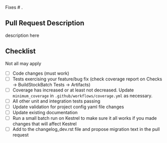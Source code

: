 Fixes # .

## Pull Request Description

description here

## Checklist

Not all may apply

- [ ] Code changes (must work)
- [ ] Tests exercising your feature/bug fix (check coverage report on Checks -> BuildStockBatch Tests -> Artifacts)
- [ ] Coverage has increased or at least not decreased. Update `minimum_coverage` in `.github/workflows/coverage.yml` as necessary.
- [ ] All other unit and integration tests passing
- [ ] Update validation for project config yaml file changes
- [ ] Update existing documentation
- [ ] Run a small batch run on Kestrel to make sure it all works if you made changes that will affect Kestrel
- [ ] Add to the changelog_dev.rst file and propose migration text in the pull request
